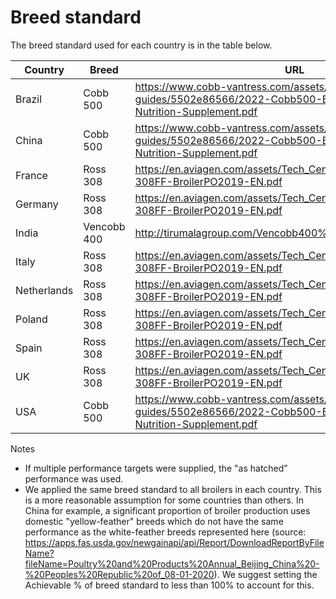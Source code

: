 # Breed standard

The breed standard used for each country is in the table below.

Country | Breed | URL
---|---|---
Brazil | Cobb 500 | https://www.cobb-vantress.com/assets/Cobb-Files/product-guides/5502e86566/2022-Cobb500-Broiler-Performance-Nutrition-Supplement.pdf
China | Cobb 500 | https://www.cobb-vantress.com/assets/Cobb-Files/product-guides/5502e86566/2022-Cobb500-Broiler-Performance-Nutrition-Supplement.pdf
France | Ross 308 | https://en.aviagen.com/assets/Tech_Center/Ross_Broiler/Ross308-308FF-BroilerPO2019-EN.pdf
Germany | Ross 308 | https://en.aviagen.com/assets/Tech_Center/Ross_Broiler/Ross308-308FF-BroilerPO2019-EN.pdf
India | Vencobb 400 | http://tirumalagroup.com/Vencobb400%20Broiler%20manual.pdf
Italy | Ross 308 | https://en.aviagen.com/assets/Tech_Center/Ross_Broiler/Ross308-308FF-BroilerPO2019-EN.pdf
Netherlands | Ross 308 | https://en.aviagen.com/assets/Tech_Center/Ross_Broiler/Ross308-308FF-BroilerPO2019-EN.pdf
Poland | Ross 308 | https://en.aviagen.com/assets/Tech_Center/Ross_Broiler/Ross308-308FF-BroilerPO2019-EN.pdf
Spain | Ross 308 | https://en.aviagen.com/assets/Tech_Center/Ross_Broiler/Ross308-308FF-BroilerPO2019-EN.pdf
UK | Ross 308 | https://en.aviagen.com/assets/Tech_Center/Ross_Broiler/Ross308-308FF-BroilerPO2019-EN.pdf
USA  | Cobb 500 | https://www.cobb-vantress.com/assets/Cobb-Files/product-guides/5502e86566/2022-Cobb500-Broiler-Performance-Nutrition-Supplement.pdf

Notes
- If multiple performance targets were supplied, the "as hatched" performance was used.
- We applied the same breed standard to all broilers in each country. This is a more reasonable assumption for some countries than others. In China for example, a significant proportion of broiler production uses domestic "yellow-feather" breeds which do not have the same performance as the white-feather breeds represented here (source: https://apps.fas.usda.gov/newgainapi/api/Report/DownloadReportByFileName?fileName=Poultry%20and%20Products%20Annual_Beijing_China%20-%20Peoples%20Republic%20of_08-01-2020). We suggest setting the Achievable % of breed standard to less than 100% to account for this.
